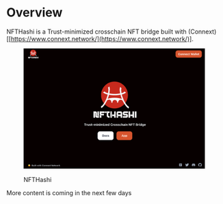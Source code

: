# Overview

NFTHashi is a Trust-minimized crosschain NFT bridge built with (Connext)\[[https://www.connext.network/](https://www.connext.network/)].

<figure><img src=".gitbook/assets/Screen Shot 2022-11-21 at 22.02.19.png" alt=""><figcaption><p>NFTHashi</p></figcaption></figure>

More content is coming in the next few days
